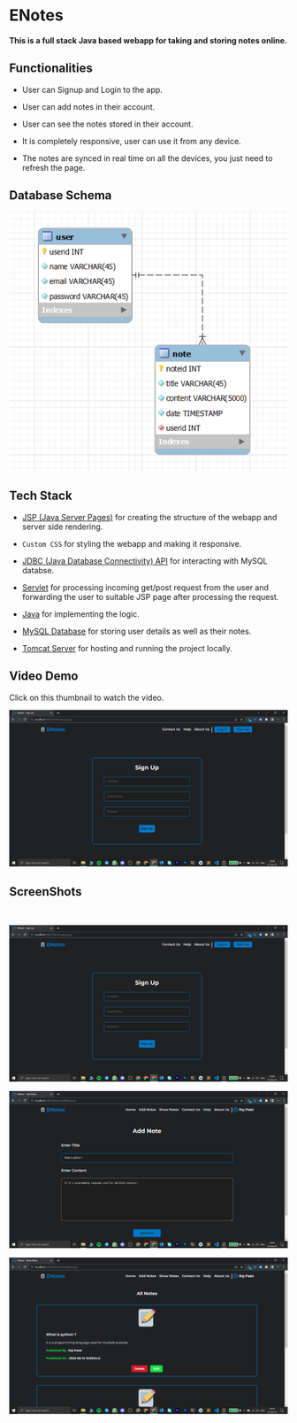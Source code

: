 # ENotes

#### This is a full stack Java based webapp for taking and storing notes online.

## Functionalities

- User can Signup and Login to the app.

- User can add notes in their account.

- User can see the notes stored in their account.

- It is completely responsive, user can use it from any device.

- The notes are synced in real time on all the devices, you just need to refresh the page.

## Database Schema

![ENotes Database Schema](./images/DB.png)

## Tech Stack

- [JSP (Java Server Pages)](https://docs.oracle.com/javaee/5/tutorial/doc/bnagx.html) for creating the structure of the webapp and server side rendering.

- `Custom CSS` for styling the webapp and making it responsive.

- [JDBC (Java Database Connectivity) API](https://docs.oracle.com/javase/8/docs/technotes/guides/jdbc/) for interacting with MySQL databse.

- [Servlet](https://docs.oracle.com/javaee/7/api/javax/servlet/Servlet.html) for processing incoming get/post request from the user and forwarding the user to suitable JSP page after processing the request.

- [Java](https://docs.oracle.com/en/java/) for implementing the logic.

- [MySQL Database](https://www.mysql.com/) for storing user details as well as their notes.

- [Tomcat Server](https://tomcat.apache.org/) for hosting and running the project locally.

## Video Demo

Click on this thumbnail to watch the video.

[![Watch the video](./images/Screenshot1.png)](https://youtu.be/-krnfaJpIuU)

## ScreenShots

<br />

![ENotes Screenshot 1](./images/Screenshot1.png)

![ENotes Screenshot 2](./images/Screenshot2.png)

![ENotes Screenshot 3](./images/Screenshot3.png)
